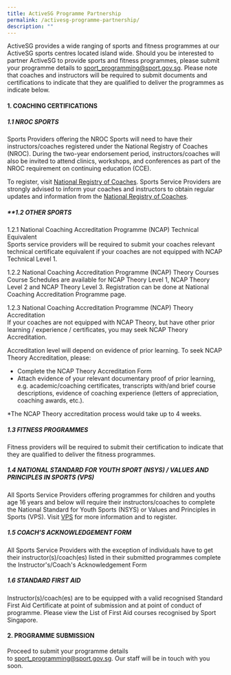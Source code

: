 ```yaml
---
title: ActiveSG Programme Partnership
permalink: /activesg-programme-partnership/
description: ""
---
```

ActiveSG provides a wide ranging of sports and fitness programmes at our ActiveSG sports centres located island wide. Should you be interested to partner ActiveSG to provide sports and fitness programmes, please submit your programme details to [sport_programming@sport.gov.sg](mailto:sport_programming@sport.gov.sg). Please note that coaches and instructors will be required to submit documents and certifications to indicate that they are qualified to deliver the programmes as indicate below.  
  

#### **1. COACHING CERTIFICATIONS**

##### **1.1 NROC SPORTS**

Sports Providers offering the NROC Sports will need to have their instructors/coaches registered under the National Registry of Coaches (NROC). During the two-year endorsement period, instructors/coaches will also be invited to attend clinics, workshops, and conferences as part of the NROC requirement on continuing education (CCE).

To register, visit [National Registry of Coaches](/support-resources/activesg-programme-partnership/nroc-sports/). Sports Service Providers are strongly advised to inform your coaches and instructors to obtain regular updates and information from the [National Registry of Coaches](/support-resources/activesg-programme-partnership/nroc-sports/).  
  

##### **1.2 OTHER SPORTS

1.2.1 National Coaching Accreditation Programme (NCAP) Technical Equivalent  
Sports service providers will be required to submit your coaches relevant technical certificate equivalent if your coaches are not equipped with NCAP Technical Level 1.

1.2.2 National Coaching Accreditation Programme (NCAP) Theory Courses  
Course Schedules are available for NCAP Theory Level 1, NCAP Theory Level 2 and NCAP Theory Level 3. Registration can be done at National Coaching Accreditation Programme page.

1.2.3 National Coaching Accreditation Programme (NCAP) Theory Accreditation  
If your coaches are not equipped with NCAP Theory, but have other prior learning / experience / certificates, you may seek NCAP Theory Accreditation.

Accreditation level will depend on evidence of prior learning. To seek NCAP Theory Accreditation, please:

* Complete the NCAP Theory Accreditation Form
* Attach evidence of your relevant documentary proof of prior learning, e.g. academic/coaching certificates, transcripts with/and brief course descriptions, evidence of coaching experience (letters of appreciation, coaching awards, etc.).

*The NCAP Theory accreditation process would take up to 4 weeks.

##### 1.3 FITNESS PROGRAMMES

Fitness providers will be required to submit their certification to indicate that they are qualified to deliver the fitness programmes.  
  

##### 1.4 NATIONAL STANDARD FOR YOUTH SPORT (NSYS) / VALUES AND PRINCIPLES IN SPORTS (VPS)

All Sports Service Providers offering programmes for children and youths age 16 years and below will require their instructors/coaches to complete the National Standard for Youth Sports (NSYS) or Values and Principles in Sports (VPS). Visit [VPS](/sports-education/value-and-principles-in-sport/) for more information and to register.  
  
##### 1.5 COACH’S ACKNOWLEDGEMENT FORM

All Sports Service Providers with the exception of individuals have to get their instructor(s)/coach(es) listed in their submitted programmes complete the Instructor's/Coach's Acknowledgement Form  
  

##### 1.6 STANDARD FIRST AID

Instructor(s)/coach(es) are to be equipped with a valid recognised Standard First Aid Certificate at point of submission and at point of conduct of programme. Please view the List of First Aid courses recognised by Sport Singapore.  
  
#### **2. PROGRAMME SUBMISSION**

Proceed to submit your programme details to [sport_programming@sport.gov.sg](mailto:sport_programming@sport.gov.sg). Our staff will be in touch with you soon.